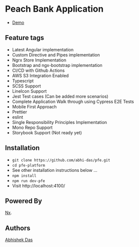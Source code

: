 # Peach Bank Application

- [Demo](http://pfe-dashboard.s3-website.us-east-2.amazonaws.com)

## Feature tags

- Latest Angular implementation
- Custom Directive and Pipes implementation
- Ngrx Store Implementation
- Bootstrap and ngx-bootstrap implementation
- CI/CD with Github Actions
- AWS S3 Integration Enabled
- Typescript
- SCSS Support
- LineIcon Support
- Jest Test cases (Can be added more scenarios)
- Complete Application Walk through using Cypress E2E Tests
- Mobile First Approach
- Prettier
- eslint
- Single Responsibility Principles Implementation
- Mono Repo Support
- Storybook Support (Not ready yet)

## Installation

- `git clone https://github.com/abhi-das/pfe.git`
- `cd pfe-platform`
- See other installation instructions below ...
- `npm install`
- `npm run dev-pfe`
- Visit http://localhost:4100/

## Powered By

[Nx](https://nx.dev).

## Authors

[Abhishek Das](https://github.com/abhi-das)

